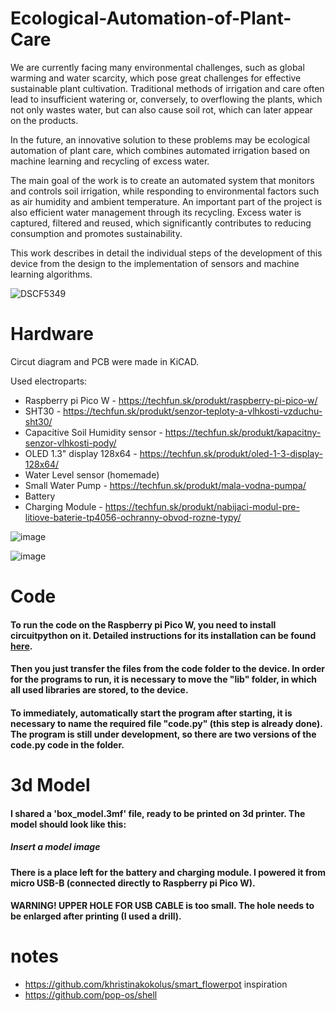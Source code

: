 # Ecological-Automation-of-Plant-Care
We are currently facing many environmental challenges, such as global warming and water scarcity, which pose great challenges for effective sustainable plant cultivation. Traditional methods of irrigation and care often lead to insufficient watering or, conversely, to overflowing the plants, which not only wastes water, but can also cause soil rot, which can later appear on the products.

 
 In the future, an innovative solution to these problems may be ecological automation of plant care, which combines automated irrigation based on machine learning and recycling of excess water.

 
 The main goal of the work is to create an automated system that monitors and controls soil irrigation, while responding to environmental factors such as air humidity and ambient temperature. An important part of the project is also efficient water management through its recycling. Excess water is captured, filtered and reused, which significantly contributes to reducing consumption and promotes sustainability.

 
 This work describes in detail the individual steps of the development of this device from the design to the implementation of sensors and machine learning algorithms.

![DSCF5349](https://github.com/user-attachments/assets/0a776cb1-b89a-4d63-9952-0938f3a37e86)


# Hardware
Circut diagram and PCB were made in KiCAD.

Used electroparts:
- Raspberry pi Pico W - https://techfun.sk/produkt/raspberry-pi-pico-w/
- SHT30 - https://techfun.sk/produkt/senzor-teploty-a-vlhkosti-vzduchu-sht30/
- Capacitive Soil Humidity sensor - https://techfun.sk/produkt/kapacitny-senzor-vlhkosti-pody/
- OLED 1.3" display 128x64 - https://techfun.sk/produkt/oled-1-3-display-128x64/
- Water Level sensor (homemade)
- Small Water Pump - https://techfun.sk/produkt/mala-vodna-pumpa/
- Battery
- Charging Module - https://techfun.sk/produkt/nabijaci-modul-pre-litiove-baterie-tp4056-ochranny-obvod-rozne-typy/


![image](https://github.com/user-attachments/assets/eedb83a2-ca62-448c-ba7a-b21b84b948e6)

![image](https://github.com/user-attachments/assets/a57c8f23-9203-4a7f-9593-deeb4754fe72)


# Code
#### To run the code on the Raspberry pi Pico W, you need to install circuitpython on it. Detailed instructions for its installation can be found [here](https://learn.adafruit.com/welcome-to-circuitpython/installing-circuitpython).

#### Then you just transfer the files from the code folder to the device. In order for the programs to run, it is necessary to move the "lib" folder, in which all used libraries are stored, to the device.

#### To immediately, automatically start the program after starting, it is necessary to name the required file "code.py" (this step is already done). The program is still under development, so there are two versions of the code.py code in the folder.


# 3d Model
#### I shared a 'box_model.3mf' file, ready to be printed on 3d printer. The model should look like this:

##### Insert a model image

#### There is a place left for the battery and charging module. I powered it from micro USB-B (connected directly to Raspberry pi Pico W).
#### WARNING! UPPER HOLE FOR USB CABLE is too small. The hole needs to be enlarged after printing (I used a drill).

# notes
- https://github.com/khristinakokolus/smart_flowerpot inspiration
- https://github.com/pop-os/shell
